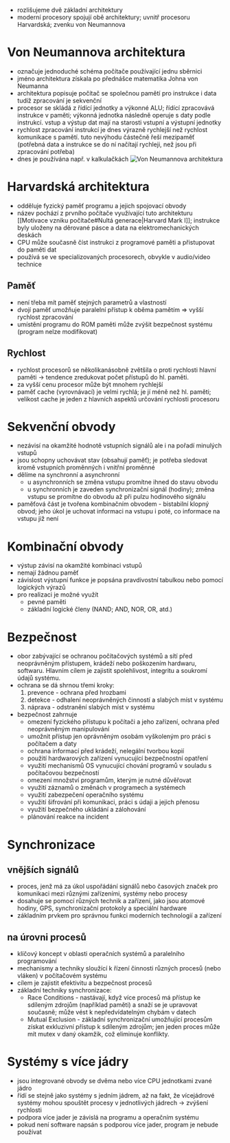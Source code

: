 * rozlišujeme dvě základní architektury
* moderní procesory spojují obě architektury; uvnitř procesoru Harvardská; zvenku von Neumannova
# Von Neumannova architektura
* označuje jednoduché schéma počítače používající jednu sběrnici
* jméno architektura získala po přednášce matematika Johna von Neumanna
* architektura popisuje počítač se společnou pamětí pro instrukce i data tudíž zpracování je sekvenční
* procesor se skládá z řídící jednotky a výkonné ALU; řídící zpracovává instrukce v paměti; výkonná jednotka následně operuje s daty podle instrukcí. vstup a výstup dat mají na starosti vstupní a výstupní jednotky
* rychlost zpracování instrukcí je dnes výrazně rychlejší než rychlost komunikace s pamětí. tuto nevýhodu částečně řeší mezipaměť (potřebná data a instrukce se do ní načítají rychleji, než jsou při zpracování potřeba)
* dnes je používána např. v kalkulačkách
![Von Neumannova architektura](https://upload.wikimedia.org/wikipedia/commons/thumb/a/a1/Von_Neumann_Architecture_CZ.svg/220px-Von_Neumann_Architecture_CZ.svg.png)
# Harvardská architektura
* odděluje fyzický paměť programu a jejich spojovací obvody
* název pochází z prvního počítače využívající tuto architekturu [[Motivace vzniku počítače#Nultá generace|Harvard Mark I]]; instrukce byly uloženy na děrované pásce a data na elektromechanických deskách
* CPU může současně číst instrukci z programové paměti a přistupovat do paměti dat
* používá se ve specializovaných procesorech, obvykle v audio/video technice
## Paměť
* není třeba mít paměť stejných parametrů a vlastností
* dvojí paměť umožňuje paralelní přístup k oběma pamětím => vyšší rychlost zpracování
* umístění programu do ROM paměti může zvýšit bezpečnost systému (program nelze modifikovat)
## Rychlost
* rychlost procesorů se několikanásobně zvětšila o proti rychlosti hlavní paměti → tendence zredukovat počet přístupů do hl. paměti.
* za vyšší cenu procesor může být mnohem rychlejší
* paměť cache (vyrovnávací) je velmi rychlá; je jí méně než hl. paměti; velikost cache je jeden z hlavních aspektů určování rychlosti procesoru
# Sekvenční obvody
* nezávisí na okamžité hodnotě vstupních signálů ale i na pořadí minulých vstupů
* jsou schopny uchovávat stav (obsahují paměť); je potřeba sledovat kromě vstupních proměnných i vnitřní proměnné
* dělíme na synchronní a asynchronní
	* u asynchronních se změna vstupu promítne ihned do stavu obvodu
	* u synchronních je zaveden synchronizační signál (hodiny); změna vstupu se promítne do obvodu až při pulzu hodinového signálu
* paměťová část je tvořena kombinačním obvodem - bistabilní klopný obvod; jeho úkol je uchovat informaci na vstupu i poté, co informace na vstupu již není
# Kombinační obvody
* výstup závisí na okamžité kombinaci vstupů
* nemají žádnou paměť
* závislost výstupní funkce je popsána pravdivostní tabulkou nebo pomocí logických výrazů
* pro realizaci je možné využít
	* pevné paměti
	* základní logické členy (NAND; AND, NOR, OR, atd.)
# Bezpečnost
* obor zabývající se ochranou počítačových systémů a sítí před neoprávněným přístupem, krádeží nebo poškozením hardwaru, softwaru. Hlavním cílem je zajistit spolehlivost, integritu a soukromí údajů systému.
* ochrana se dá shrnou třemi kroky:
	1) prevence - ochrana před hrozbami
	2) detekce - odhalení neoprávněných činností a slabých míst v systému
	3) náprava - odstranění slabých míst v systému
* bezpečnost zahrnuje
	* omezení fyzického přístupu k počítači a jeho zařízení, ochrana před neoprávněným manipulování
	* umožnit přístup jen oprávněným osobám vyškoleným pro práci s počítačem a daty
	* ochrana informací před krádeží, nelegální tvorbou kopií
	* použití hardwarových zařízení vynucující bezpečnostní opatření
	* využití mechanismů OS vynucující chování programů v souladu s počítačovou bezpečností
	* omezení množství programům, kterým je nutné důvěřovat
	* využití záznamů o změnách v programech a systémech
	* využití zabezpečení operačního systému
	* využití šifrování při komunikaci, práci s údaji a jejich přenosu
	* využití bezpečného ukládání a zálohování
	* plánování reakce na incident
# Synchronizace
## vnějších signálů
* proces, jenž má za úkol uspořádání signálů nebo časových značek pro komunikaci mezi různými zařízeními, systémy nebo procesy
* dosahuje se pomocí různých technik a zařízení, jako jsou atomové hodiny, GPS, synchronizační protokoly a speciální hardware
* základním prvkem pro správnou funkci moderních technologií a zařízení
## na úrovni procesů
* klíčový koncept v oblasti operačních systémů a paralelního programování
* mechanismy a techniky sloužící k řízení činnosti různých procesů (nebo vláken) v počítačovém systému
* cílem je zajistit efektivitu a bezpečnost procesů
* základní techniky synchronizace:
	* Race Conditions - nastávají, když více procesů má přístup ke sdíleným zdrojům (například paměti) a snaží se je upravovat současně; může vést k nepředvídatelným chybám v datech
	* Mutual Exclusion - základní synchronizační umožňující procesům získat exkluzivní přístup k sdíleným zdrojům; jen jeden proces může mít mutex v daný okamžik, což eliminuje konflikty.
# Systémy s více jádry
* jsou integrované obvody se dvěma nebo více CPU jednotkami zvané jádro
* řídí se stejně jako systémy s jedním jádrem, až na fakt, že vícejádrové systémy mohou spouštět procesy v jednotlivých jádrech → zvýšení rychlosti
* podpora více jader je závislá na programu a operačním systému
* pokud není software napsán s podporou více jader, program je nebude používat